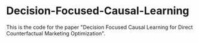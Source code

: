 # Decision-Focused-Causal-Learning
This is the code for the paper "Decision Focused Causal Learning for Direct Counterfactual Marketing Optimization".
